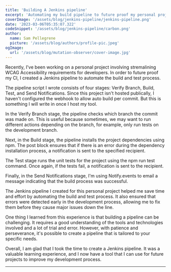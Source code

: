 ```yaml
---
title: 'Building A Jenkins pipeline'
excerpt: 'Automating my build pipeline to future proof my personal project.'
coverImage: '/assets/blog/jenkins-pipeline/jenkins-pipeline.png'
date: '2023-03-06T05:35:07.322'
codeSnippet: '/assets/blog/jenkins-pipeline/carbon.png'
author:
  name: Sam Pellegrene
  picture: '/assets/blog/authors/profile-pic.jpeg'
ogImage:
  url: '/assets/blog/mutation-observer/cover-image.jpg'
---
```


Recently, I've been working on a personal project involving stremalining WCAG Accessibility requirements for developers. In order to future proof my CI, I created a Jenkins pipeline to automate the build and test process.

The pipeline script I wrote consists of four stages: Verify Branch, Build, Test, and Send Notifications. Since this project isn't hosted publically, I haven't configured the webhook to allow auto build per commit. But this is something I will write in once I host my tool.

In the Verify Branch stage, the pipeline checks which branch the commit was made on. This is useful because sometimes, we may want to run different actions depending on the branch, for example, only run tests on the development branch.

Next, in the Build stage, the pipeline installs the project dependencies using npm. The post block ensures that if there is an error during the dependency installation process, a notification is sent to the specified recipient.

The Test stage runs the unit tests for the project using the npm run test command. Once again, if the tests fail, a notification is sent to the recipient.

Finally, in the Send Notifications stage, I'm using Notify.events to email a message indicating that the build process was successful.

The Jenkins pipeline I created for this personal project helped me save time and effort by automating the build and test process. It also ensured that errors were detected early in the development process, allowing me to fix them before they cause major issues down the line.

One thing I learned from this experience is that building a pipeline can be challenging. It requires a good understanding of the tools and technologies involved and a lot of trial and error. However, with patience and perseverance, it's possible to create a pipeline that is tailored to your specific needs.

Overall, I am glad that I took the time to create a Jenkins pipeline. It was a valuable learning experience, and I now have a tool that I can use for future projects to improve my development process.

---